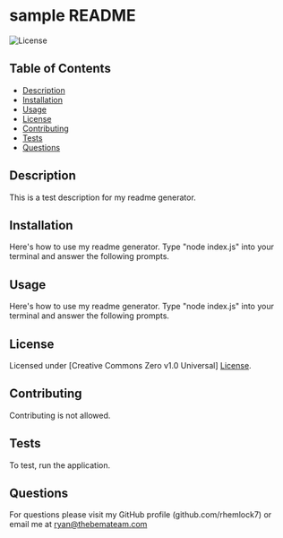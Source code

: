 # sample README
![License](https://img.shields.io/badge/license-CC0--1.0-brightgreen.svg)

## Table of Contents
- [Description](#description)
- [Installation](#installation)
- [Usage](#usage)
- [License](#license)
- [Contributing](#contributing)
- [Tests](#tests)
- [Questions](#questions)


## Description

This is a test description for my readme generator.


## Installation

Here's how to use my readme generator. Type "node index.js" into your terminal and answer the following prompts.


## Usage

Here's how to use my readme generator. Type "node index.js" into your terminal and answer the following prompts.

## License

Licensed under [Creative Commons Zero v1.0 Universal] [License](https://creativecommons.org/publicdomain/zero/1.0/).


## Contributing

Contributing is not allowed.


## Tests

To test, run the application.


## Questions

For questions please visit my GitHub profile (github.com/rhemlock7) or email me at ryan@thebemateam.com
